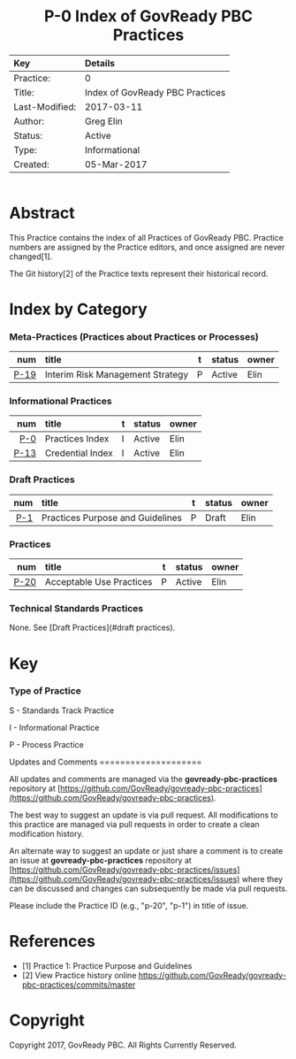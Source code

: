 
<header>

P-0 Index of GovReady PBC Practices
===================================

| Key            | Details                                                                          |
|:---------------|:---------------------------------------------------------------------------------|
| Practice:      | 0                                                                                |
| Title:         | Index of GovReady PBC Practices                                                  |
| Last-Modified: | 2017-03-11                                                                       |
| Author:        | Greg Elin <gregelin at govready.com>                                             |
| Status:        | Active                                                                           |
| Type:          | Informational                                                                    |
| Created:       | 05-Mar-2017                                                                      |

</header>

<main>

Abstract
========

This Practice contains the index of all Practices of GovReady PBC.
Practice numbers are assigned by the Practice editors, and once assigned are never changed[1].

The Git history[2] of the Practice texts represent their historical record.

Index by Category
=================

### Meta-Practices (Practices about Practices or Processes)

| num                                | title                                    | t | status            | owner                      |
|-----------------------------------:|:-----------------------------------------|---|-------------------|----------------------------|
|   [P-19](practices/p-0019.md)      | Interim Risk Management Strategy         | P | Active            | Elin                       |


### Informational Practices

| num                                | title                                    | t | status            | owner                      |
|-----------------------------------:|:-----------------------------------------|---|-------------------|----------------------------|
|    [P-0](practices/p-0000.md)      | Practices Index                          | I | Active            | Elin                       |
|   [P-13](practices/p-0013.md)      | Credential Index                         | I | Active            | Elin                       |


### Draft Practices

| num                                | title                                    | t | status            | owner                      |
|-----------------------------------:|:-----------------------------------------|---|-------------------|----------------------------|
|    [P-1](practices/p-0001.md)      | Practices Purpose and Guidelines         | P | Draft             | Elin                       |


### Practices

| num                                | title                                    | t | status            | owner                      |
|-----------------------------------:|:-----------------------------------------|---|:------------------|:---------------------------|
|    [P-20](practices/p-0020.md)                | Acceptable Use Practices                 | P | Active            | Elin                       |



### Technical Standards Practices

None. See [Draft Practices](#draft practices).

Key
===

### Type of Practice

S - Standards Track Practice

I - Informational Practice

P - Process Practice

</main>

<footer>
Updates and Comments
====================

All updates and comments are managed via the **govready-pbc-practices** repository at [https://github.com/GovReady/govready-pbc-practices](https://github.com/GovReady/govready-pbc-practices).

The best way to suggest an update is via pull request. All modifications to this practice are managed via pull requests in order to create a clean modification history.

An alternate way to suggest an update or just share a comment is to create an issue at **govready-pbc-practices** repository at [https://github.com/GovReady/govready-pbc-practices/issues](https://github.com/GovReady/govready-pbc-practices/issues) where they can be discussed and changes can subsequently be made via pull requests.

Please include the Practice ID (e.g., "p-20", "p-1") in title of issue.


References
==========

  - [1] Practice 1: Practice Purpose and Guidelines
  - [2] View Practice history online https://github.com/GovReady/govready-pbc-practices/commits/master


Copyright
=========

Copyright 2017, GovReady PBC. All Rights Currently Reserved.

</footer>